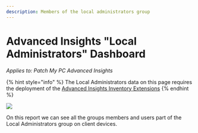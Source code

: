 ```yaml
---
description: Members of the local administrators group
---
```


# Advanced Insights "Local Administrators" Dashboard

_Applies to: Patch My PC Advanced Insights_

{% hint style="info" %}
The Local Administrators data on this page requires the deployment of the [Advanced Insights Inventory Extensions](../../advanced-insights-inventory-extensions/)
{% endhint %}

![](../../../.gitbook/assets/image-\(2168\).png)

On this report we can see all the groups members and users part of the Local Administrators group on client devices.
